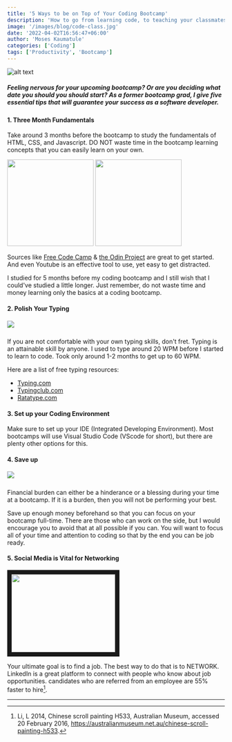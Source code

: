 ```yaml
---
title: '5 Ways to be on Top of Your Coding Bootcamp'
description: 'How to go from learning code, to teaching your classmates.'
image: '/images/blog/code-class.jpg'
date: '2022-04-02T16:56:47+06:00'
author: 'Moses Kaumatule'
categories: ['Coding']
tags: ['Productivity', 'Bootcamp']
---
```


![alt text](https://media0.giphy.com/media/snEeOh54kCFxe/giphy.webp?cid=ecf05e479pk5sx24yste9nt045dvxb0r5ociu2wkoonar86y&rid=giphy.webp&ct=g)

##### Feeling nervous for your upcoming bootcamp? Or are you deciding what date you should you should start? As a former bootcamp grad, I give five essential tips that will guarantee your success as a software developer.

#### 1. Three Month Fundamentals

Take around 3 months before the bootcamp to study the fundamentals of HTML, CSS, and Javascript. DO NOT waste time in the bootcamp learning concepts that you can easily learn on your own.

<img src='https://upload.wikimedia.org/wikipedia/commons/3/39/FreeCodeCamp_logo.png' width='200'>
<img src='https://miro.medium.com/max/1000/0*otyi14oWF9dPW61i' width='200'>
<br />

Sources like [Free Code Camp](https://www.freecodecamp.org/) & [the Odin Project](https://www.theodinproject.com/home) are great to get started. And even Youtube is an effective tool to use, yet easy to get distracted.

I studied for 5 months before my coding bootcamp and I still wish that I could've studied a little longer. Just remember, do not waste time and money learning only the basics at a coding bootcamp.

#### 2. Polish Your Typing

##### ![](https://media2.giphy.com/media/13GIgrGdslD9oQ/200w.webp?cid=ecf05e47seydjnw2jpcereb3au867qcstdcwhxg15egi7wl1&rid=200w.webp&ct=g)

If you are not comfortable with your own typing skills, don't fret. Typing is an attainable skill by anyone. I used to type around 20 WPM before I started to learn to code. Took only around 1-2 months to get up to 60 WPM.

Here are a list of free typing resources:

<ul>
<li><a href='https://www.typing.com/'>Typing.com</a></li>
<li><a href='https://www.typingclub.com/'>Typingclub.com</a></li>
<li><a href='https://www.ratatype.com/'>Ratatype.com</a></li>
</ul>

#### 3. Set up your Coding Environment

Make sure to set up your IDE (Integrated Developing Environment). Most bootcamps will use Visual Studio Code (VScode for short), but there are plenty other options for this.

#### 4. Save up

##### ![](https://media3.giphy.com/media/5e22CwMaD4oMSk3Qpc/200w.webp?cid=ecf05e47pmul7smoppv59u1kyrg3p89327awp387xr3butmb&rid=200w.webp&ct=g)

Financial burden can either be a hinderance or a blessing during your time at a bootcamp. If it is a burden, then you will not be performing your best.

Save up enough money beforehand so that you can focus on your bootcamp full-time. There are those who can work on the side, but I would encourage you to avoid that at all possible if you can. You will want to focus all of your time and attention to coding so that by the end you can be job ready.

#### 5. Social Media is Vital for Networking

<a href="http://www.youtube.com/watch?feature=player_embedded&v=zd4ALKv8Das
" target="_blank"><img src="http://img.youtube.com/vi/zd4ALKv8Das/0.jpg" 
 width="240" height="180" border="10" /></a>

Your ultimate goal is to find a job. The best way to do that is to NETWORK. LinkedIn is a great platform to connect with people who know about job opportunities. candidates who are referred from an employee are 55% faster to hire[^3].

<hr/>

[^3]: Li, L 2014, Chinese scroll painting H533, Australian Museum, accessed 20 February 2016, <https://australianmuseum.net.au/chinese-scroll-painting-h533>.